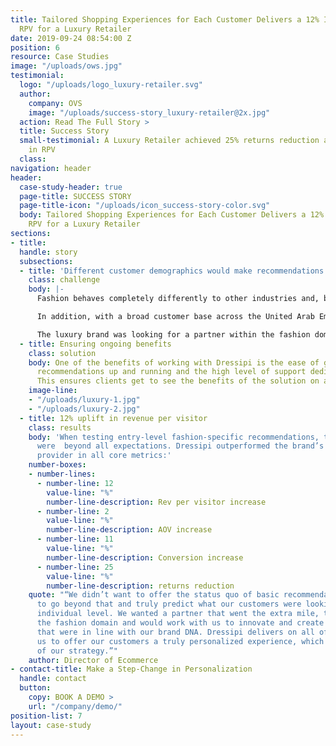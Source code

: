 ```yaml
---
title: Tailored Shopping Experiences for Each Customer Delivers a 12% Increase in
  RPV for a Luxury Retailer
date: 2019-09-24 08:54:00 Z
position: 6
resource: Case Studies
image: "/uploads/ows.jpg"
testimonial:
  logo: "/uploads/logo_luxury-retailer.svg"
  author:
    company: OVS
    image: "/uploads/success-story_luxury-retailer@2x.jpg"
  action: Read The Full Story >
  title: Success Story
  small-testimonial: A Luxury Retailer achieved 25% returns reduction and 12% increase
    in RPV
  class: 
navigation: header
header:
  case-study-header: true
  page-title: SUCCESS STORY
  page-title-icon: "/uploads/icon_success-story-color.svg"
  body: Tailored Shopping Experiences for Each Customer Delivers a 12% Increase in
    RPV for a Luxury Retailer
sections:
- title: 
  handle: story
  subsections:
  - title: 'Different customer demographics would make recommendations complex '
    class: challenge
    body: |-
      Fashion behaves completely differently to other industries and, beyond that, customer expectations of the luxury market are different to that of the high street.

      In addition, with a broad customer base across the United Arab Emirates and Europe, providing recommendations was going to be particularly complex with the inclusion of both modest and non-modest dressers. Recommendations had to be suitable depending on the need of each customer.

      The luxury brand was looking for a partner within the fashion domain with which they could deliver the best possible shopping and dressing experience that went beyond the basics to enable a more predictive offering both in terms of the products and outfits a customer sees.
  - title: Ensuring ongoing benefits
    class: solution
    body: One of the benefits of working with Dressipi is the ease of getting the
      recommendations up and running and the high level of support dedicated throughout.
      This ensures clients get to see the benefits of the solution on an ongoing basis.
    image-line:
    - "/uploads/luxury-1.jpg"
    - "/uploads/luxury-2.jpg"
  - title: 12% uplift in revenue per visitor
    class: results
    body: 'When testing entry-level fashion-specific recommendations, the improvements
      were  beyond all expectations. Dressipi outperformed the brand’s incumbent recommendation
      provider in all core metrics:'
    number-boxes:
    - number-lines:
      - number-line: 12
        value-line: "%"
        number-line-description: Rev per visitor increase
      - number-line: 2
        value-line: "%"
        number-line-description: AOV increase
      - number-line: 11
        value-line: "%"
        number-line-description: Conversion increase
      - number-line: 25
        value-line: "%"
        number-line-description: returns reduction
    quote: "“We didn’t want to offer the status quo of basic recommendations. We wanted
      to go beyond that and truly predict what our customers were looking for at an
      individual level. We wanted a partner that went the extra mile, truly understood
      the fashion domain and would work with us to innovate and create unique experiences
      that were in line with our brand DNA. Dressipi delivers on all of this and allows
      us to offer our customers a truly personalized experience, which is a key part
      of our strategy.”"
    author: Director of Ecommerce
- contact-title: Make a Step-Change in Personalization
  handle: contact
  button:
    copy: BOOK A DEMO >
    url: "/company/demo/"
position-list: 7
layout: case-study
---
```


